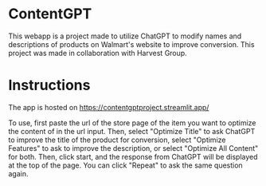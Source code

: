 # ContentGPT

This webapp is a project made to utilize ChatGPT to modify names and descriptions of products on Walmart's website to improve conversion. This project was made in collaboration with Harvest Group.

# Instructions

The app is hosted on https://contentgptproject.streamlit.app/

To use, first paste the url of the store page of the item you want to optimize the content of in the url input. Then, select "Optimize Title" to ask ChatGPT to improve the title of the product for conversion, select "Optimize Features" to ask to improve the description, or select "Optimize All Content" for both. Then, click start, and the response from ChatGPT will be displayed at the top of the page. You can click "Repeat" to ask the same question again.